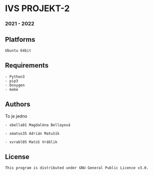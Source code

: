 # IVS PROJEKT-2
### 2021 - 2022
Platforms
---------

    Ubuntu 64bit

Requirements
---------

    - Python3
    - pip3
    - Doxygen
    - make

Authors
------

To je jedno

	- xbella01 Magdaléna Bellayová
	
	- xmatus35 Adrián Matušík 
	
	- xvrabl05 Matúš Vráblik 

License
-------

    This program is distributed under GNU General Public Licence v3.0.

